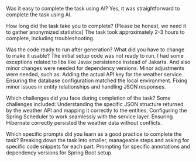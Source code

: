 Was it easy to complete the task using AI?
Yes, it was straightforward to complete the task using AI.

How long did the task take you to complete? (Please be honest, we need it to gather anonymized statistics)
The task took approximately 2-3 hours to complete, including troubleshooting.

Was the code ready to run after generation? What did you have to change to make it usable?
The initial setup code was not ready to run. I had some exceptions related to libs like
Javax persistence instead of Jakarta. And also minor changes were needed for dependency versions.
Minor adjustments were needed, such as:
Adding the actual API key for the weather service.
Ensuring the database configuration matched the local environment.
Fixing minor issues in entity relationships and handling JSON responses.

Which challenges did you face during completion of the task?
Some challenges included:
Understanding the specific JSON structure returned by the weather API and mapping it correctly to the entities.
Configuring the Spring Scheduler to work seamlessly with the service layer.
Ensuring Hibernate correctly persisted the weather data without conflicts.

Which specific prompts did you learn as a good practice to complete the task?
Breaking down the task into smaller, manageable steps and asking for specific code snippets for each part.
Prompting for specific annotations and dependency versions for Spring Boot setup.